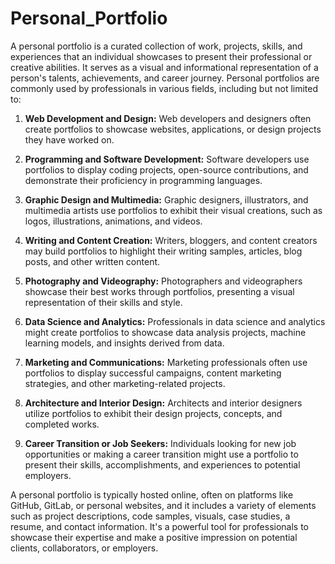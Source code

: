# Personal_Portfolio

A personal portfolio is a curated collection of work, projects, skills, and experiences that an individual showcases to present their professional or creative abilities. It serves as a visual and informational representation of a person's talents, achievements, and career journey. Personal portfolios are commonly used by professionals in various fields, including but not limited to:

1. **Web Development and Design:** Web developers and designers often create portfolios to showcase websites, applications, or design projects they have worked on.

2. **Programming and Software Development:** Software developers use portfolios to display coding projects, open-source contributions, and demonstrate their proficiency in programming languages.

3. **Graphic Design and Multimedia:** Graphic designers, illustrators, and multimedia artists use portfolios to exhibit their visual creations, such as logos, illustrations, animations, and videos.

4. **Writing and Content Creation:** Writers, bloggers, and content creators may build portfolios to highlight their writing samples, articles, blog posts, and other written content.

5. **Photography and Videography:** Photographers and videographers showcase their best works through portfolios, presenting a visual representation of their skills and style.

6. **Data Science and Analytics:** Professionals in data science and analytics might create portfolios to showcase data analysis projects, machine learning models, and insights derived from data.

7. **Marketing and Communications:** Marketing professionals often use portfolios to display successful campaigns, content marketing strategies, and other marketing-related projects.

8. **Architecture and Interior Design:** Architects and interior designers utilize portfolios to exhibit their design projects, concepts, and completed works.

9. **Career Transition or Job Seekers:** Individuals looking for new job opportunities or making a career transition might use a portfolio to present their skills, accomplishments, and experiences to potential employers.

A personal portfolio is typically hosted online, often on platforms like GitHub, GitLab, or personal websites, and it includes a variety of elements such as project descriptions, code samples, visuals, case studies, a resume, and contact information. It's a powerful tool for professionals to showcase their expertise and make a positive impression on potential clients, collaborators, or employers.
